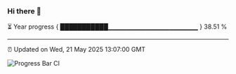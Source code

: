 ### Hi there 👋

⏳ Year progress { ███████████▁▁▁▁▁▁▁▁▁▁▁▁▁▁▁▁▁▁▁ } 38.51 %

---

⏰ Updated on Wed, 21 May 2025 13:07:00 GMT

![Progress Bar CI](https://github.com/IshwaranRudhara/GIT-ACTION/workflows/Progress%20Bar%20CI/badge.svg)
